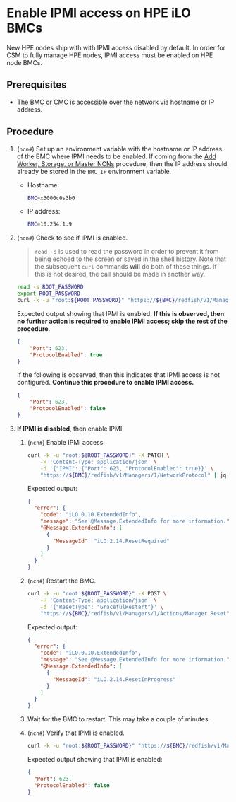 # Enable IPMI access on HPE iLO BMCs

New HPE nodes ship with with IPMI access disabled by default. In order for CSM to fully manage HPE nodes, IPMI access must be enabled on HPE node BMCs.

## Prerequisites

- The BMC or CMC is accessible over the network via hostname or IP address.

## Procedure

1. (`ncn#`) Set up an environment variable with the hostname or IP address of the BMC where IPMI needs to be enabled. If coming from the [Add Worker, Storage, or Master NCNs](Add_Remove_Replace_NCNs.md#add-worker-storage-or-master-ncns)
  procedure, then the IP address should already be stored in the `BMC_IP` environment variable.

    - Hostname:

        ```bash
        BMC=x3000c0s3b0
        ```

    - IP address:

        ```bash
        BMC=10.254.1.9
        ```

1. (`ncn#`) Check to see if IPMI is enabled.

    > `read -s` is used to read the password in order to prevent it from being echoed to the screen or saved in the shell history.
    > Note that the subsequent `curl` commands **will** do both of these things. If this is not desired, the call should be made in
    > another way.

    ```bash
    read -s ROOT_PASSWORD
    export ROOT_PASSWORD
    curl -k -u "root:${ROOT_PASSWORD}" "https://${BMC}/redfish/v1/Managers/1/NetworkProtocol" | jq .IPMI
    ```

    Expected output showing that IPMI is enabled. **If this is observed, then no further action is required to enable IPMI access; skip the rest of the procedure**.

    ```json
    {
        "Port": 623,
        "ProtocolEnabled": true
    }
    ```

    If the following is observed, then this indicates that IPMI access is not configured. **Continue this procedure to enable IPMI access.**

    ```json
    {
        "Port": 623,
        "ProtocolEnabled": false
    }
    ```

1. **If IPMI is disabled**, then enable IPMI.

    1. (`ncn#`) Enable IPMI access.

        ```bash
        curl -k -u "root:${ROOT_PASSWORD}" -X PATCH \
            -H 'Content-Type: application/json' \
            -d '{"IPMI": {"Port": 623, "ProtocolEnabled": true}}' \
            "https://${BMC}/redfish/v1/Managers/1/NetworkProtocol" | jq
        ```

        Expected output:

        ```json
        {
          "error": {
            "code": "iLO.0.10.ExtendedInfo",
            "message": "See @Message.ExtendedInfo for more information.",
            "@Message.ExtendedInfo": [
              {
                "MessageId": "iLO.2.14.ResetRequired"
              }
            ]
          }
        }
        ```

    1. (`ncn#`) Restart the BMC.

        ```bash
        curl -k -u "root:${ROOT_PASSWORD}" -X POST \
            -H 'Content-Type: application/json' \
            -d '{"ResetType": "GracefulRestart"}' \
            "https://${BMC}/redfish/v1/Managers/1/Actions/Manager.Reset" | jq
        ```

        Expected output:

        ```json
        {
          "error": {
            "code": "iLO.0.10.ExtendedInfo",
            "message": "See @Message.ExtendedInfo for more information.",
            "@Message.ExtendedInfo": [
              {
                "MessageId": "iLO.2.14.ResetInProgress"
              }
            ]
          }
        }
        ```

    1. Wait for the BMC to restart. This may take a couple of minutes.

    1. (`ncn#`) Verify that IPMI is enabled.

        ```bash
        curl -k -u "root:${ROOT_PASSWORD}" "https://${BMC}/redfish/v1/Managers/1/NetworkProtocol" | jq .IPMI
        ```

        Expected output showing that IPMI is enabled:

        ```json
        {
          "Port": 623,
          "ProtocolEnabled": false
        }
        ```
